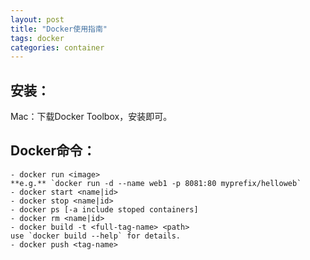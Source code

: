 ```yaml
---
layout: post
title: "Docker使用指南"
tags: docker 
categories: container
---
```


## 安装：  
Mac：下载Docker Toolbox，安装即可。  

## Docker命令：  
    - docker run <image>  
    **e.g.** `docker run -d --name web1 -p 8081:80 myprefix/helloweb`
    - docker start <name|id>
    - docker stop <name|id>
    - docker ps [-a include stoped containers]
    - docker rm <name|id>
    - docker build -t <full-tag-name> <path>  
    use `docker build --help` for details.
    - docker push <tag-name>

